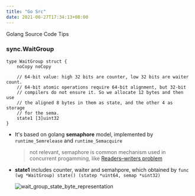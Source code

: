 ```yaml
---
title: "Go Src"
date: 2021-06-27T17:34:13+08:00
---
```

Golang Source Code Tips 
<!--more-->

### sync.WaitGroup
```golang
type WaitGroup struct {
	noCopy noCopy

	// 64-bit value: high 32 bits are counter, low 32 bits are waiter count.
	// 64-bit atomic operations require 64-bit alignment, but 32-bit
	// compilers do not ensure it. So we allocate 12 bytes and then use
	// the aligned 8 bytes in them as state, and the other 4 as storage
	// for the sema.
	state1 [3]uint32
}
```
- It's based on golang **semaphore** model, implemented by `runtime_Semrelease` and `runtime_Semacquire`
  > not relevant, semaphore is common mechanism used in concurrent progamming, like [Readers–writers problem](https://en.wikipedia.org/wiki/Readers%E2%80%93writers_problem)
- **state1** includes counter, waiter and semahpore, which obtained by `func (wg *WaitGroup) state() (statep *uint64, semap *uint32)` 

	![wait_group_state_byte_representation](/images/wait_group.png)

